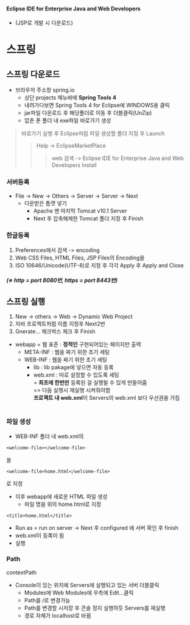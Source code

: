 #### Eclipse IDE for Enterprise Java and Web Developers
- (JSP로 개발 시 다운로드)

# 스프링
## 스프링 다운로드
- 브라우저 주소창 spring.io
    - 상단 projects 메뉴바에 **Spring Tools 4**
    - 내려가다보면 Spring Tools 4 for Eclipse에 WINDOWS용 클릭
    - jar파일 다운로드 후 해당폴더로 이동 후 더블클릭(UnZip)
    - 압춘 푼 폴더 내 exe파일 바로가기 생성
> 바로가기 실행 후 Eclipse처럼 파일 생성할 폴더 지정 후 Launch
>> Help -> EclipseMarketPlace
>>> web 검색 -> Eclipse IDE for Enterprise Java and Web Developers Install

### 서버등록
- File -> New -> Others -> Server -> Server -> Next
    - 다운받은 톰캣 넣기
        - Apache 맨 마지막 Tomcat v10.1 Server
        - Next 후 압축해제한 Tomcat 폴더 지정 후 Finish
### 한글등록
1. Preferences에서 검색 -> encoding
2. Web CSS Files, HTML Files, JSP Files의 Encoding을
3. ISO 10646/Unicode(UTF-8)로 지정 후 각각 Apply 후 Apply and Close

##### (※ http = port 8080번, https = port 8443번)

## 스프링 실행
1. New -> others -> Web -> Dynamic Web Project
2. 자바 프로젝트처럼 이름 지정후 Next2번
3. Gnerate... 체크박스 체크 후 Finish

- webapp = 웹 표준 : **정적인** 구현되어있는 페이지만 출력
    - META-INF : 웹을 짜기 위한 초기 세팅
    - WEB-INF : 웹을 짜기 위한 초기 세팅
        - lib : lib pakage에 넣으면 자동 등록
        - web.xml : 따로 설정할 수 있도록 세팅
        <br>=  **최초에 한번만** 등록된 걸 실행될 수 있게 만들어줌
        <br>=> 다음 실행시 재실행 시켜줘야함
        <br>**프로젝트 내 web.xml**이 Servers의 web.xml 보다 우선권을 가짐
        <br>
### 파일 생성
- WEB-INF 폴더 내 web.xml의
 ```
 <welcome-file></welcome-file>
 ```
 을
 ```
 <welcome-file>home.html</welcome-file>
 ```
 로 지정
 - 이후 webapp에 새로운 HTML 파일 생성
    - 파일 명을 위의 home.html로 지정
```
<title>home.html</title>
```
 - Run as = run on server -> Next 후 configured 에 서버 확인 후 finish
 - web.xml이 등록이 됨
 - 실행
### Path
contextPath
- Console이 있는 위치에 Servers에 실행되고 있는 서버 더블클릭
    - Modules에 Web Modules에 우측에 Edit...클릭
    - Path를 /로 변경가능
    - Path를 변경할 시저장 후 콘솔 정지 실행하듯  Servers를 재실행
    - 경로 자체가 localhost로 바뀜